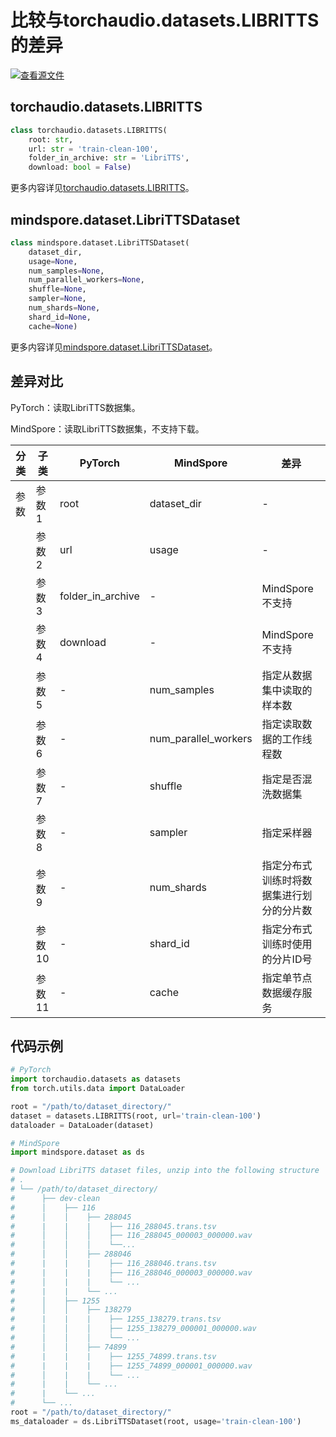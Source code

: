 # 比较与torchaudio.datasets.LIBRITTS的差异

[![查看源文件](https://mindspore-website.obs.cn-north-4.myhuaweicloud.com/website-images/r2.4.0/resource/_static/logo_source.svg)](https://gitee.com/mindspore/docs/blob/r2.4.0/docs/mindspore/source_zh_cn/note/api_mapping/pytorch_diff/LIBRITTS.md)

## torchaudio.datasets.LIBRITTS

```python
class torchaudio.datasets.LIBRITTS(
    root: str,
    url: str = 'train-clean-100',
    folder_in_archive: str = 'LibriTTS',
    download: bool = False)
```

更多内容详见[torchaudio.datasets.LIBRITTS](https://pytorch.org/audio/0.8.0/datasets.html#libritts)。

## mindspore.dataset.LibriTTSDataset

```python
class mindspore.dataset.LibriTTSDataset(
    dataset_dir,
    usage=None,
    num_samples=None,
    num_parallel_workers=None,
    shuffle=None,
    sampler=None,
    num_shards=None,
    shard_id=None,
    cache=None)
```

更多内容详见[mindspore.dataset.LibriTTSDataset](https://mindspore.cn/docs/zh-CN/r2.4.0/api_python/dataset/mindspore.dataset.LibriTTSDataset.html#mindspore.dataset.LibriTTSDataset)。

## 差异对比

PyTorch：读取LibriTTS数据集。

MindSpore：读取LibriTTS数据集，不支持下载。

| 分类 | 子类 |PyTorch | MindSpore | 差异 |
| --- | ---   | ---   | ---        |---  |
|参数 | 参数1 | root    | dataset_dir    | - |
|     | 参数2 | url      | usage    |- |
|     | 参数3 | folder_in_archive      | -    | MindSpore不支持 |
|     | 参数4 | download    | -   | MindSpore不支持 |
|     | 参数5 | -    | num_samples | 指定从数据集中读取的样本数 |
|     | 参数6 | -    | num_parallel_workers | 指定读取数据的工作线程数 |
|     | 参数7 | -    | shuffle  | 指定是否混洗数据集 |
|     | 参数8 | -    | sampler  | 指定采样器 |
|     | 参数9 | -    | num_shards | 指定分布式训练时将数据集进行划分的分片数 |
|     | 参数10 | -    | shard_id | 指定分布式训练时使用的分片ID号 |
|     | 参数11 | -    | cache | 指定单节点数据缓存服务 |

## 代码示例

```python
# PyTorch
import torchaudio.datasets as datasets
from torch.utils.data import DataLoader

root = "/path/to/dataset_directory/"
dataset = datasets.LIBRITTS(root, url='train-clean-100')
dataloader = DataLoader(dataset)

# MindSpore
import mindspore.dataset as ds

# Download LibriTTS dataset files, unzip into the following structure
# .
# └── /path/to/dataset_directory/
#      ├── dev-clean
#      │    ├── 116
#      │    │    ├── 288045
#      |    |    |    ├── 116_288045.trans.tsv
#      │    │    │    ├── 116_288045_000003_000000.wav
#      │    │    │    └──...
#      │    │    ├── 288046
#      |    |    |    ├── 116_288046.trans.tsv
#      |    |    |    ├── 116_288046_000003_000000.wav
#      │    |    |    └── ...
#      |    |    └── ...
#      │    ├── 1255
#      │    │    ├── 138279
#      |    |    |    ├── 1255_138279.trans.tsv
#      │    │    │    ├── 1255_138279_000001_000000.wav
#      │    │    │    └── ...
#      │    │    ├── 74899
#      |    |    |    ├── 1255_74899.trans.tsv
#      |    |    |    ├── 1255_74899_000001_000000.wav
#      │    |    |    └── ...
#      |    |    └── ...
#      |    └── ...
#      └── ...
root = "/path/to/dataset_directory/"
ms_dataloader = ds.LibriTTSDataset(root, usage='train-clean-100')
```
